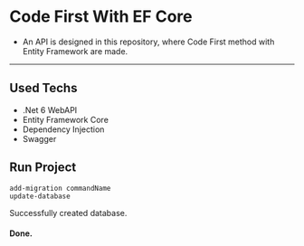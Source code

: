 # Code First With EF Core
 - An API is designed in this repository, where Code First method with Entity Framework are made.
---
## Used Techs
- .Net 6 WebAPI
- Entity Framework Core
- Dependency Injection
- Swagger

## Run Project
```
add-migration commandName
update-database
```
Successfully created database.

#### Done.

